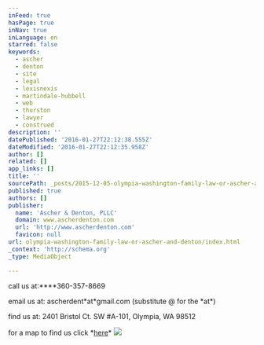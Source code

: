 ```yaml
---
inFeed: true
hasPage: true
inNav: true
inLanguage: en
starred: false
keywords:
  - ascher
  - denton
  - site
  - legal
  - lexisnexis
  - martindale-hubbell
  - web
  - thurston
  - lawyer
  - construed
description: ''
datePublished: '2016-01-27T22:12:38.555Z'
dateModified: '2016-01-27T22:12:35.958Z'
author: []
related: []
app_links: []
title: ''
sourcePath: _posts/2015-12-05-olympia-washington-family-law-or-ascher-and-denton.md
published: true
authors: []
publisher:
  name: 'Ascher & Denton, PLLC'
  domain: www.ascherdenton.com
  url: 'http://www.ascherdenton.com'
  favicon: null
url: olympia-washington-family-law-or-ascher-and-denton/index.html
_context: 'http://schema.org'
_type: MediaObject

---
```

call us at:****360-357-8669 

email us at: ascherdent\*at\*gmail.com (substitute @ for the \*at\*) 

find us at: 2401 Bristol Ct. SW \#A-101, Olympia, WA 98512

for a map to find us click \*[here][0]\*
![](https://the-grid-user-content.s3-us-west-2.amazonaws.com/e9af1749-3067-4d74-adfb-9ac33d152598.jpg)

[0]: https://www.google.com/maps/place/2401+Bristol+Ct+SW,+Olympia,+WA+98502/@47.027592,-122.9198222,17z/data=!3m1!4b1!4m2!3m1!1s0x549174516cea5345:0xaeb455f2bca107dc